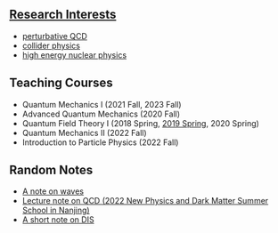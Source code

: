 ## [Research Interests](https://l-x-x.github.io/pqcd/)
- [perturbative QCD](https://l-x-x.github.io/pqcd/)
- [collider physics](https://l-x-x.github.io/collider/)
- [high energy nuclear physics](https://l-x-x.github.io/nuclear/)



## Teaching Courses
- Quantum Mechanics I (2021 Fall, 2023 Fall)
- Advanced Quantum Mechanics (2020 Fall)
- Quantum Field Theory I (2018 Spring, [2019 Spring](https://l-x-x.github.io/qft-2019/), 2020 Spring)
- Quantum Mechanics II (2022 Fall)
- Introduction to Particle Physics (2022 Fall)



## Random Notes

- [A note on waves](https://l-x-x.github.io/qft-2019/note_on_waves.pdf)
- [Lecture note on QCD (2022 New Physics and Dark Matter Summer School in Nanjing)](https://l-x-x.github.io/qft-2019/Lecture_qcd.pdf)
- [A short note on DIS](https://l-x-x.github.io/qft-2019/AShortNoteOnDIS.pdf)



